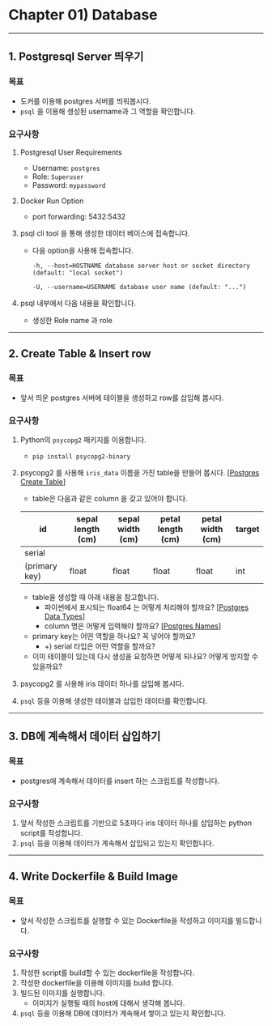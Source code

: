 # Chapter 01) Database
---
## 1. Postgresql Server 띄우기
### 목표

- 도커를 이용해 postgres 서버를 띄워봅시다.
- `psql` 을 이용해 생성된 username과 그 역할을 확인합니다.

### 요구사항

1. Postgresql User Requirements
    - Username: `postgres`
    - Role: `Superuser`
    - Password: `mypassword`
2. Docker Run Option
    - port forwarding: 5432:5432
3. psql cli tool 을 통해 생성한 데이터 베이스에 접속합니다.
    - 다음 option을 사용해 접속합니다.
        
        `-h, --host=HOSTNAME database server host or socket directory (default: "local socket")`
        
        `-U, --username=USERNAME database user name (default: "...")`
        
4. psql 내부에서 다음 내용을 확인합니다.
    - 생성한 Role name 과 role

---
## 2. Create Table & Insert row
### 목표

- 앞서 띄운 postgres 서버에 테이블을 생성하고 row를 삽입해 봅시다.

### 요구사항

1. Python의 `psycopg2` 패키지를 이용합니다.
    - `pip install psycopg2-binary`
2. psycopg2 를 사용해 `iris_data` 이름을 가진 table을 만들어 봅시다. [[Postgres Create Table](https://www.postgresql.org/docs/current/sql-createtable.html)]
    - table은 다음과 같은 column 을 갖고 있어야 합니다.
    
    | id | sepal length (cm) | sepal width (cm) | petal length (cm) | petal width (cm) | target |
    | --- | --- | --- | --- | --- | --- |
    | serial
    (primary key) | float | float | float | float | int |
    - table을 생성할 때 아래 내용을 참고합니다.
        - 파이썬에서 표시되는 float64 는 어떻게 처리해야 할까요? [[Postgres Data Types](https://www.postgresql.org/docs/current/datatype-numeric.html)]
        - column 명은 어떻게 입력해야 할까요? [[Postgres Names](https://www.postgresql.org/docs/7.0/syntax525.htm)]
    - primary key는 어떤 역할을 하나요? 꼭 넣어야 할까요?
        - +) serial 타입은 어떤 역할을 할까요?
    - 이미 테이블이 있는데 다시 생성을 요청하면 어떻게 되나요? 어떻게 방지할 수 있을까요?
3. psycopg2 를 사용해 iris 데이터 하나를 삽입해 봅시다.
4. `psql` 등을 이용해 생성한 테이블과 삽입한 데이터를 확인합니다.

---
## 3. DB에 계속해서 데이터 삽입하기
### 목표

- postgres에 계속해서 데이터를 insert 하는 스크립트를 작성합니다.

### 요구사항

1. 앞서 작성한 스크립트를 기반으로 5초마다 iris 데이터 하나를 삽입하는 python script를 작성합니다.
2. `psql` 등을 이용해 데이터가 계속해서 삽입되고 있는지 확인합니다.

---
## 4. Write Dockerfile & Build Image
### 목표

- 앞서 작성한 스크립트를 실행할 수 있는 Dockerfile을 작성하고 이미지를 빌드합니다.

### 요구사항

1. 작성한 script를 build할 수 있는 dockerfile을 작성합니다.
2. 작성한 dockerfile을 이용해 이미지를 build 합니다.
3. 빌드된 이미지를 실행합니다.
    - 이미지가 실행될 때의 host에 대해서 생각해 봅니다.
4. `psql` 등을 이용해 DB에 데이터가 계속해서 쌓이고 있는지 확인합니다.
